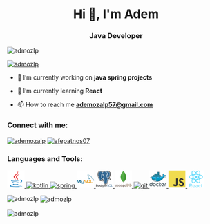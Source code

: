 <h1 align="center">Hi 👋, I'm Adem</h1>
<h3 align="center">Java Developer</h3>

<p align="left"> <img src="https://komarev.com/ghpvc/?username=admozlp&label=Profile%20views&color=0e75b6&style=flat" alt="admozlp" /> </p>

<p align="left"> <a href="https://github.com/ryo-ma/github-profile-trophy"><img src="https://github-profile-trophy.vercel.app/?username=admozlp" alt="admozlp" /></a> </p>

- 🔭 I’m currently working on **java spring projects**

- 🌱 I’m currently learning **React**

- 📫 How to reach me **ademozalp57@gmail.com**

<h3 align="left">Connect with me:</h3>
<p align="left">
<a href="https://linkedin.com/in/ademozalp" target="blank"><img align="center" src="https://raw.githubusercontent.com/rahuldkjain/github-profile-readme-generator/master/src/images/icons/Social/linked-in-alt.svg" alt="ademozalp" height="30" width="40" /></a>
<a href="https://www.hackerrank.com/efepatnos07" target="blank"><img align="center" src="https://raw.githubusercontent.com/rahuldkjain/github-profile-readme-generator/master/src/images/icons/Social/hackerrank.svg" alt="efepatnos07" height="30" width="40" /></a>
</p>

<h3 align="left">Languages and Tools:</h3>
<p align="left"> 

<a href="https://www.java.com" target="_blank" rel="noreferrer"> <img src="https://raw.githubusercontent.com/devicons/devicon/master/icons/java/java-original.svg" alt="java" width="40" height="40"/> </a>
<a href="https://kotlinlang.org" target="_blank" rel="noreferrer"> <img src="https://www.vectorlogo.zone/logos/kotlinlang/kotlinlang-icon.svg" alt="kotlin" width="40" height="40"/> </a>
<a href="https://spring.io/" target="_blank" rel="noreferrer"> <img src="https://www.vectorlogo.zone/logos/springio/springio-icon.svg" alt="spring" width="40" height="40"/> </a> 
<a href="https://www.mysql.com/" target="_blank" rel="noreferrer"> <img src="https://raw.githubusercontent.com/devicons/devicon/master/icons/mysql/mysql-original-wordmark.svg" alt="mysql" width="40" height="40"/> </a>
<a href="https://www.postgresql.org" target="_blank" rel="noreferrer"> <img src="https://raw.githubusercontent.com/devicons/devicon/master/icons/postgresql/postgresql-original-wordmark.svg" alt="postgresql" width="40" height="40"/> </a> 
<a href="https://www.mongodb.com/docs/" target="_blank" rel="noreferrer"> <img 
src="https://raw.githubusercontent.com/devicons/devicon/master/icons/mongodb/mongodb-original-wordmark.svg" alt="mongodb" width="40" height="40"/> </a> 
<a href="https://git-scm.com/" target="_blank" rel="noreferrer"> <img src="https://www.vectorlogo.zone/logos/git-scm/git-scm-icon.svg" alt="git" width="40" height="40"/> </a> 
<a href="https://www.docker.com/" target="_blank" rel="noreferrer"> <img 
src="https://raw.githubusercontent.com/devicons/devicon/master/icons/docker/docker-original-wordmark.svg" alt="docker" width="40" height="40"/> </a> 
<a href="https://developer.mozilla.org/en-US/docs/Web/JavaScript" target="_blank" rel="noreferrer"> <img src="https://raw.githubusercontent.com/devicons/devicon/master/icons/javascript/javascript-original.svg" alt="javascript" width="40" height="40"/> </a> 
<a href="https://reactjs.org/" target="_blank" rel="noreferrer"> <img src="https://raw.githubusercontent.com/devicons/devicon/master/icons/react/react-original-wordmark.svg" alt="react" width="40" height="40"/> </a>
</p>

<p><img align="left" src="https://github-readme-stats.vercel.app/api/top-langs?username=admozlp&show_icons=true&locale=en&layout=compact" alt="admozlp" /></p>

<p>&nbsp;<img align="center" src="https://github-readme-stats.vercel.app/api?username=admozlp&show_icons=true&locale=en" alt="admozlp" /></p>

<p><img align="center" src="https://github-readme-streak-stats.herokuapp.com/?user=admozlp&" alt="admozlp" /></p>
